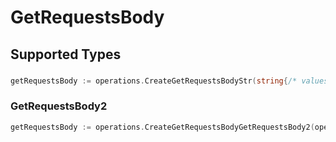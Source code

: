 # GetRequestsBody


## Supported Types

### 

```go
getRequestsBody := operations.CreateGetRequestsBodyStr(string{/* values here */})
```

### GetRequestsBody2

```go
getRequestsBody := operations.CreateGetRequestsBodyGetRequestsBody2(operations.GetRequestsBody2{/* values here */})
```

